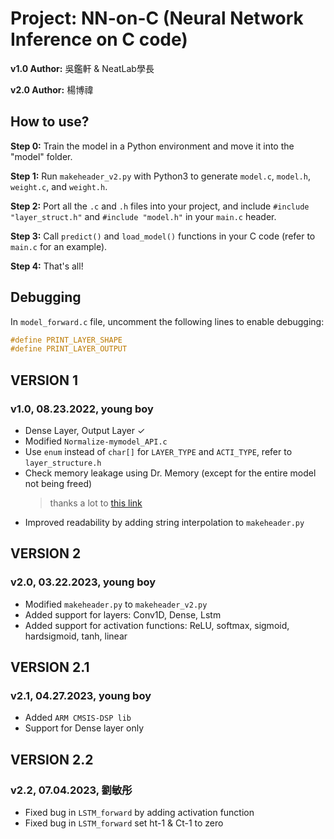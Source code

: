 # Project: NN-on-C (Neural Network Inference on C code)

**v1.0 Author:** 吳鑑軒 & NeatLab學長

**v2.0 Author:** 楊博禕

## How to use?

**Step 0:** Train the model in a Python environment and move it into the "model" folder.

**Step 1:** Run `makeheader_v2.py` with Python3 to generate `model.c`, `model.h`, `weight.c`, and `weight.h`.

**Step 2:** Port all the `.c` and `.h` files into your project, and include `#include "layer_struct.h"` and `#include "model.h"` in your `main.c` header.

**Step 3:** Call `predict()` and `load_model()` functions in your C code (refer to `main.c` for an example).

**Step 4:** That's all!

## Debugging

In `model_forward.c` file, uncomment the following lines to enable debugging:
```c
#define PRINT_LAYER_SHAPE
#define PRINT_LAYER_OUTPUT
```

## VERSION 1
### v1.0, 08.23.2022, young boy

- Dense Layer, Output Layer ✓
- Modified `Normalize-mymodel_API.c`
- Use `enum` instead of `char[]` for `LAYER_TYPE` and `ACTI_TYPE`, refer to `layer_structure.h`
- Check memory leakage using Dr. Memory (except for the entire model not being freed)
  > thanks a lot to [this link](https://www.cnblogs.com/phpandmysql/p/10953058.html)
- Improved readability by adding string interpolation to `makeheader.py`

## VERSION 2
### v2.0, 03.22.2023, young boy

- Modified `makeheader.py` to `makeheader_v2.py`
- Added support for layers: Conv1D, Dense, Lstm
- Added support for activation functions: ReLU, softmax, sigmoid, hardsigmoid, tanh, linear

## VERSION 2.1
### v2.1, 04.27.2023, young boy

- Added `ARM CMSIS-DSP lib`
- Support for Dense layer only

## VERSION 2.2
### v2.2, 07.04.2023, 劉敏彤

- Fixed bug in `LSTM_forward` by adding activation function
- Fixed bug in `LSTM_forward` set ht-1 & Ct-1 to zero